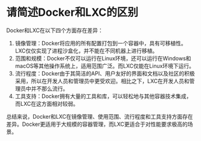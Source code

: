 # 请简述Docker和LXC的区别

Docker和LXC在以下四个方面存在差异：

1. 镜像管理：Docker将应用的所有配置打包到一个容器中，具有可移植性。LXC仅仅实现了进程沙盒化，并不能在不同机器上进行移植。
2. 范围和规模：Docker不仅可以运行在Linux环境，还可以运行在Windows和macOS等其他操作系统上，适用范围广泛。而LXC仅能在Linux环境下运行。
3. 流行程度：Docker由于其简洁的API、用户友好的界面和文档以及社区的积极采用，所以在开发人员和管理员中更受欢迎。相比之下，LXC在开发人员和管理员中并不那么流行。
4. 工具支持：Docker拥有大量的工具和库，可以轻松地与其他容器技术集成，而LXC在这方面相对较弱。

总结来说，Docker和LXC在镜像管理、使用范围、流行程度和工具支持方面存在差异。Docker更适用于大规模的容器管理，而LXC更适合于对性能要求极高的场景。
